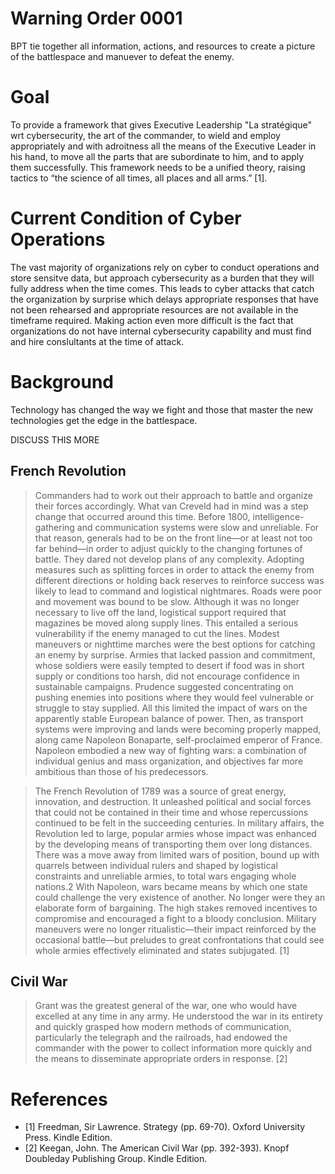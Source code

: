 # Warning Order 0001

BPT tie together all information, actions, and resources to create a picture of the battlespace and manuever to defeat the enemy.

# Goal

To provide a framework that gives Executive Leadership "La stratégique" wrt cybersecurity, the art of the commander, to wield and employ appropriately and with adroitness all the means of the Executive Leader in his hand, to move all the parts that are subordinate to him, and to apply them successfully.  This framework needs to be a unified theory, raising tactics to “the science of all times, all places and all arms.” [1].

# Current Condition of Cyber Operations

The vast majority of organizations rely on cyber to conduct operations and store sensitve data, but approach cybersecurity as a burden that they will fully address when the time comes.  This leads to cyber attacks that catch the organization by surprise which delays appropriate responses that have not been rehearsed and appropriate resources are not available in the timeframe required.  Making action even more difficult is the fact that organizations do not have internal cybersecurity capability and must find and hire conslultants at the time of attack.

# Background

Technology has changed the way we fight and those that master the new technologies get the edge in the battlespace.  

DISCUSS THIS MORE

## French Revolution

>Commanders had to work out their approach to battle and organize their forces accordingly. What van Creveld had in mind was a step change that occurred around this time. Before 1800, intelligence-gathering and communication systems were slow and unreliable. For that reason, generals had to be on the front line—or at least not too far behind—in order to adjust quickly to the changing fortunes of battle. They dared not develop plans of any complexity. Adopting measures such as splitting forces in order to attack the enemy from different directions or holding back reserves to reinforce success was likely to lead to command and logistical nightmares. Roads were poor and movement was bound to be slow. Although it was no longer necessary to live off the land, logistical support required that magazines be moved along supply lines. This entailed a serious vulnerability if the enemy managed to cut the lines. Modest maneuvers or nighttime marches were the best options for catching an enemy by surprise. Armies that lacked passion and commitment, whose soldiers were easily tempted to desert if food was in short supply or conditions too harsh, did not encourage confidence in sustainable campaigns. Prudence suggested concentrating on pushing enemies into positions where they would feel vulnerable or struggle to stay supplied. All this limited the impact of wars on the apparently stable European balance of power. Then, as transport systems were improving and lands were becoming properly mapped, along came Napoleon Bonaparte, self-proclaimed emperor of France. Napoleon embodied a new way of fighting wars: a combination of individual genius and mass organization, and objectives far more ambitious than those of his predecessors.

>The French Revolution of 1789 was a source of great energy, innovation, and destruction. It unleashed political and social forces that could not be contained in their time and whose repercussions continued to be felt in the succeeding centuries. In military affairs, the Revolution led to large, popular armies whose impact was enhanced by the developing means of transporting them over long distances. There was a move away from limited wars of position, bound up with quarrels between individual rulers and shaped by logistical constraints and unreliable armies, to total wars engaging whole nations.2 With Napoleon, wars became means by which one state could challenge the very existence of another. No longer were they an elaborate form of bargaining. The high stakes removed incentives to compromise and encouraged a fight to a bloody conclusion. Military maneuvers were no longer ritualistic—their impact reinforced by the occasional battle—but preludes to great confrontations that could see whole armies effectively eliminated and states subjugated. [1]


## Civil War 

> Grant was the greatest general of the war, one who would have excelled at any time in any army. He understood the war in its entirety and quickly grasped how modern methods of communication, particularly the telegraph and the railroads, had endowed the commander with the power to collect information more quickly and the means to disseminate appropriate orders in response. [2]



# References

- [1] Freedman, Sir Lawrence. Strategy (pp. 69-70). Oxford University Press. Kindle Edition.
- [2] Keegan, John. The American Civil War (pp. 392-393). Knopf Doubleday Publishing Group. Kindle Edition. 
